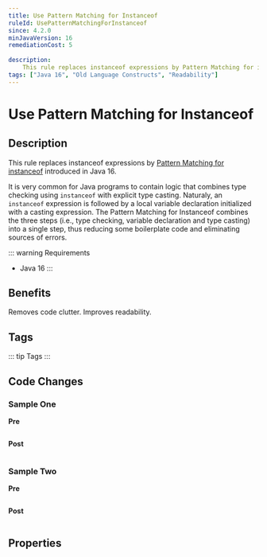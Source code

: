 ```yaml
---
title: Use Pattern Matching for Instanceof
ruleId: UsePatternMatchingForInstanceof
since: 4.2.0
minJavaVersion: 16
remediationCost: 5
    
description:
    This rule replaces instanceof expressions by Pattern Matching for instanceof expressions introduced in Java 16.
tags: ["Java 16", "Old Language Constructs", "Readability"]
---
```


# Use Pattern Matching for Instanceof

## Description

This rule replaces instanceof expressions by [Pattern Matching for instanceof](https://openjdk.java.net/jeps/394) introduced in Java 16. 

It is very common for Java programs to contain logic that combines type checking using `instanceof` with explicit type casting. 
Naturaly, an `instanceof` expression is followed by a local variable declaration initialized with a casting expression. 
The Pattern Matching for Instanceof combines the three steps (i.e., type checking, variable declaration and type casting) into a single step, thus reducing some boilerplate code and eliminating sources of errors. 

::: warning Requirements
* Java 16
:::

## Benefits

Removes code clutter. Improves readability.

## Tags

::: tip Tags
<TagLinks />
:::

## Code Changes

### Sample One

__Pre__
```java

```

__Post__
```java

```

### Sample Two

__Pre__
```java

```

__Post__
```java

```

<VersionNotice />

## Properties

<RuleProperties />
